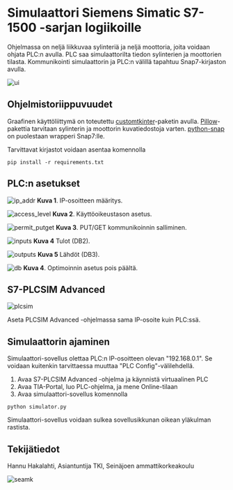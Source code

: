 # Simulaattori Siemens Simatic S7-1500 -sarjan logiikoille

Ohjelmassa on neljä liikkuvaa sylinteriä ja neljä moottoria, joita voidaan ohjata PLC:n avulla. PLC saa simulaattorilta tiedon sylinterien ja moottorien tilasta. Kommunikointi simulaattorin ja PLC:n välillä tapahtuu Snap7-kirjaston avulla.

![ui](/imgs/sim_ui.png)

## Ohjelmistoriippuvuudet

Graafinen käyttöliittymä on toteutettu [customtkinter](https://pypi.org/project/customtkinter/)-paketin avulla. [Pillow](https://pypi.org/project/pillow/)-pakettia tarvitaan sylinterin ja moottorin kuvatiedostoja varten. [python-snap](https://pypi.org/project/python-snap7/) on puolestaan wrapperi Snap7:lle.

Tarvittavat kirjastot voidaan asentaa komennolla
```
pip install -r requirements.txt
```

## PLC:n asetukset

![ip_addr](/imgs/plc_ip_addr.png)
**Kuva 1**. IP-osoitteen määritys.

![access_level](/imgs/plc_access_level.png)
**Kuva 2**. Käyttöoikeustason asetus.

![permit_putget](/imgs/plc_permit_putget.png)
**Kuva 3**. PUT/GET kommunikoinnin salliminen.

![inputs](/imgs/plc_db2_inputs.png)
**Kuva 4** Tulot (DB2).

![outputs](/imgs/plc_db3_outputs.png)
**Kuva 5** Lähdöt (DB3).

![db](/imgs/plc_db_config.png)
**Kuva 4**. Optimoinnin asetus pois päältä.

## S7-PLCSIM Advanced

![plcsim](/imgs/plcsim_adv5.png)

Aseta PLCSIM Advanced -ohjelmassa sama IP-osoite kuin PLC:ssä.

## Simulaattorin ajaminen

Simulaattori-sovellus olettaa PLC:n IP-osoitteen olevan "192.168.0.1". Se voidaan kuitenkin tarvittaessa muuttaa "PLC Config"-välilehdellä.

1. Avaa S7-PLCSIM Advanced -ohjelma ja käynnistä virtuaalinen PLC
1. Avaa TIA-Portal, luo PLC-ohjelma, ja mene Online-tilaan
1. Avaa simulaattori-sovellus komennolla
```
python simulator.py
```

Simulaattori-sovellus voidaan sulkea sovellusikkunan oikean yläkulman rastista.

## Tekijätiedot

Hannu Hakalahti, Asiantuntija TKI, Seinäjoen ammattikorkeakoulu

![seamk](/imgs/seamk.jpg)
